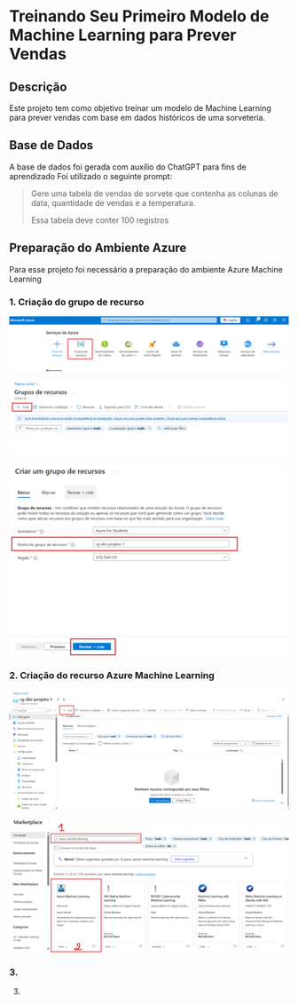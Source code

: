 # Treinando Seu Primeiro Modelo de Machine Learning para Prever Vendas

## Descrição
Este projeto tem como objetivo treinar um modelo de Machine Learning para prever vendas com base em dados históricos de uma sorveteria.

## Base de Dados
A base de dados foi gerada com auxílio do ChatGPT para fins de aprendizado
Foi utilizado o seguinte prompt:

> Gere uma tabela de vendas de sorvete que contenha as colunas de data, quantidade de vendas e a temperatura.
> 
> Essa tabela deve conter 100 registros


## Preparação do Ambiente Azure

Para esse projeto foi necessário a preparação do ambiente Azure Machine Learning
### 1. Criação do grupo de recurso
![alt](https://github.com/David8Fernando/Treinando-Seu-Primeiro-Modelo-de-Machine-Learning-para-Prever-Vendas/blob/main/img/img1_grupo_recursos.png) 

![alt](https://github.com/David8Fernando/Treinando-Seu-Primeiro-Modelo-de-Machine-Learning-para-Prever-Vendas/blob/main/img/img2_criar_grupo_recursos.png) 

![alt](https://github.com/David8Fernando/Treinando-Seu-Primeiro-Modelo-de-Machine-Learning-para-Prever-Vendas/blob/main/img/img3_criar_grupo_recursos.png) 


### 2. Criação do recurso Azure Machine Learning

![alt](https://github.com/David8Fernando/Treinando-Seu-Primeiro-Modelo-de-Machine-Learning-para-Prever-Vendas/blob/main/img/img4_criar_recurso.png) 

![alt](https://github.com/David8Fernando/Treinando-Seu-Primeiro-Modelo-de-Machine-Learning-para-Prever-Vendas/blob/main/img/img4_recurso_AzureML.png) 
### 3. 
3. 


